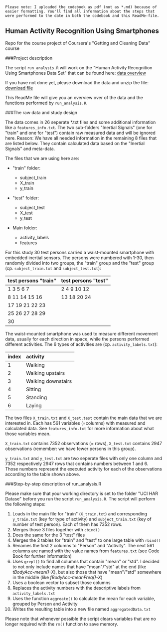 ~~~~~~~~~~~~~~~~~~~~

Please note: I uploaded the codebook as pdf (not as *.md) because of easier formatting. You'll find all information about the steps that were performed to the date in both the codebook and this ReadMe-file.

~~~~~~~~~~~~~~~~~~~~

## Human Activity Recognition Using Smartphones
Repo for the course project of Coursera's "Getting and Cleaning Data" course

###Project description

The script `run_analysis.R` will work on the "Human Activity Recognition Using Smartphones Data Set" that can be found here:
[data overview](http://archive.ics.uci.edu/ml/datasets/Human+Activity+Recognition+Using+Smartphones#)

If you have not done yet, please download the data and unzip the file:
[download file](https://d396qusza40orc.cloudfront.net/getdata%2Fprojectfiles%2FUCI%20HAR%20Dataset.zip)

This ReadMe file will give you an overview over of the data and the functions performed by `run_analysis.R`.

###The raw data and study design

The data comes in 26 seperate *.txt files and some additional information like a `features_info.txt`. The two sub-folders "Inertial Signals" (one for "train" and one for "test") contain raw measured data and will be ignored here. Reason: We have all needed information in the remaining 8 files that are listed below. They contain calculated data based on the "Inertial Signals" and meta-data.

The files that we are using here are:

* "train" folder:
  * subject_train
  * X_train
  * y_train


* "test" folder: 
  * subject_test
  * X_test
  * y_test


* Main folder:
  * activity_labels
  * features

For this study 30 test persons carried a waist-mounted smartphone with embedded inertial sensors. The persons were numbered with 1-30, then randomly divided into two groups, the "train" group and the "test" group (cp. `subject_train.txt` and `subject_test.txt`):

|  test persons "train" |  test persons "test" |
| :-------------------- |:---------------------|
| 1   3   5   6   7     | 2   4   9  10  12    |
| 8   11  14  15  16    | 13  18  20  24       |   
| 17  19  21  22  23    |                      |   
| 25  26  27  28  29    |                      |   
| 30                    |                      |  


The waist-mounted smartphone was used to measure different movement data, usually for each direction in space, while the persons performed different activities. The 6 types of activities are (cp. `activity_labels.txt`):

|  index |  activity           |
| :----- |:--------------------|
| 1      | Walking             |
| 2      | Walking upstairs    |   
| 3      | Walking downstairs  |   
| 4      | Sitting             |   
| 5      | Standing            |  
| 6      | Laying              |

The two files `X_train.txt` and `X_test.test` contain the main data that we are interested in. Each has 561 variables (=columns) with measured and calculated data. See `features_info.txt` for more information about what those variables mean.

`X_train.txt` contains 7352 observations (= rows), `X_test.txt` contains 2947 observations (remember: we have fewer persons in this group).

`y_train.txt` and `y_test.txt` are two seperate files with only one column and 7352 respectively 2947 rows that contains numbers between 1 and 6. Those numbers represent the executed activity for each of the observations according to the table shown above. 

###Step-by-step description of run_analysis.R

Please make sure that your working directory is set to the folder "UCI HAR Datase" before you run the script `run_analysis.R`.
The script will perform the following steps:


1. Loads in the main file for "train" (`X_train.txt`) and corresponding `y_train.txt` (key for type of activity) and `subject_train.txt` (key of number of test person). Each of them has 7352 rows.
2. Merges those 3 files together with `cbind()`
3. Does the same for the 3 "test" files
4. Merges the 2 tables for "train" and "test" to one large table with `rbind()`
5. Renames the first 2 columns to "Person" and "Activity". The next 561 columns are named with the value names from `features.txt` (see Code Book for further information)
6. Uses `grepl()` to find all columns that contain "mean" or "std". I decided to not only include names that have "mean"/"std" at the end (like _tBodyAcc-mean()-X_), but also those that have "mean"/"std" somewhere in the middle (like _fBodyAcc-meanFreq()-X_)
7. Uses a boolean vector to subset those columns
8. Replaces the activity numbers with the descriptive labels from `activity_labels.txt`
9. Uses the function `aggreate()` to calculate the mean for each variable, grouped by Person and Activity
10. Writes the resulting table into a new file named `aggregatedData.txt`


Please note that whenever possible the script clears variables that are no longer required with the `rm()` function to save memory.
